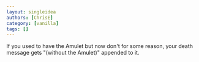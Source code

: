 ```yaml
---
layout: singleidea
authors: [ChrisE]
category: [vanilla]
tags: []
---
```

If you used to have the Amulet but now don't for some reason, your death message gets "(without the Amulet)" appended to it.
